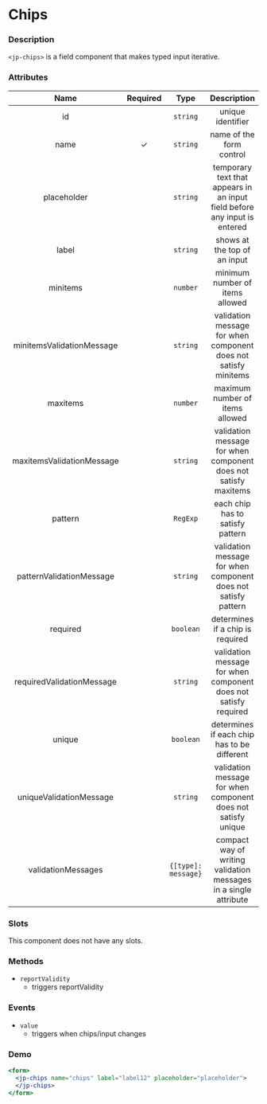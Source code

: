 # Chips

### Description

`<jp-chips>` is a field component that makes typed input iterative.

### Attributes

| **Name** | **Required** | **Type** | **Description** |
| :----: | :----: | :----: | :---: |
| id | | `string` | unique identifier |
| name | ✓ | `string` | name of the form control |
| placeholder | | `string` | temporary text that appears in an input field before any input is entered |
| label | | `string` | shows at the top of an input |
| minitems | | `number` | minimum number of items allowed |
| minitemsValidationMessage | | `string` | validation message for when component does not satisfy minitems |
| maxitems | |  `number` |  maximum number of items allowed |
| maxitemsValidationMessage | | `string` | validation message for when component does not satisfy maxitems |
| pattern | | `RegExp` | each chip has to satisfy pattern |
| patternValidationMessage | | `string` | validation message for when component does not satisfy pattern |
| required | | `boolean` | determines if a chip is required |
| requiredValidationMessage | | `string` | validation message for when component does not satisfy required |
| unique | | `boolean` | determines if each chip has to be different | 
| uniqueValidationMessage | | `string` | validation message for when component does not satisfy unique |
| validationMessages | | `{[type]: message}` | compact way of writing validation messages in a single attribute |


### Slots

This component does not have any slots.

### Methods

- `reportValidity` 
  - triggers reportValidity

### Events

- `value` 
  - triggers when chips/input changes

### Demo

```jsx live
<form>
  <jp-chips name="chips" label="label12" placeholder="placeholder">
  </jp-chips>
</form>
```
